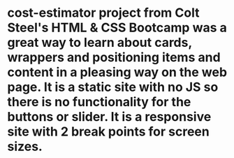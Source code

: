 # cost-estimator project from Colt Steel's HTML & CSS Bootcamp was a great way to learn about cards, wrappers and positioning items and content in a pleasing way on the web page. It is a static site with no JS so there is no functionality for the buttons or slider. It is a responsive site with 2 break points for screen sizes. 
